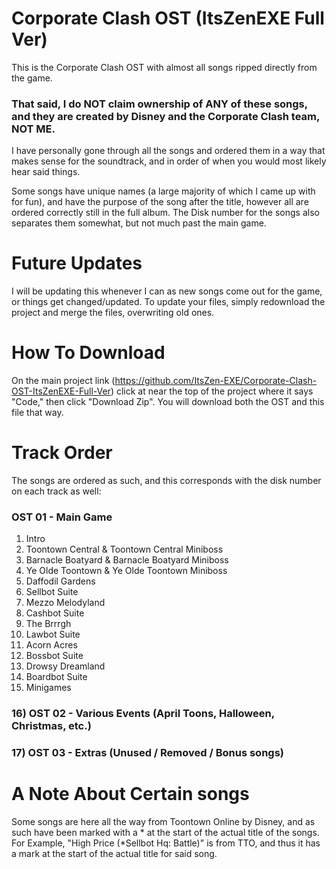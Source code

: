 # Corporate Clash OST (ItsZenEXE Full Ver)

This is the Corporate Clash OST with almost all songs ripped directly from the game.
### That said, I do NOT claim ownership of ANY of these songs, and they are created by Disney and the Corporate Clash team, NOT ME.
I have personally gone through all the songs and ordered them in a way that makes sense for the soundtrack, and in order of when you would most likely hear said things.

Some songs have unique names (a large majority of which I came up with for fun), and have the purpose of the song after the title, however all are ordered correctly still in the full album. The Disk number for the songs also separates them somewhat, but not much past the main game.

# Future Updates

I will be updating this whenever I can as new songs come out for the game, or things get changed/updated. To update your files, simply redownload the project and merge the files, overwriting old ones.

# How To Download

On the main project link (https://github.com/ItsZen-EXE/Corporate-Clash-OST-ItsZenEXE-Full-Ver) click at near the top of the project where it says "Code," then click "Download Zip". You will download both the OST and this file that way.
# Track Order

The songs are ordered as such, and this corresponds with the disk number on each track as well:

### OST 01 - Main Game
1) Intro
2) Toontown Central & Toontown Central Miniboss
3) Barnacle Boatyard & Barnacle Boatyard Miniboss
4) Ye Olde Toontown & Ye Olde Toontown Miniboss
5) Daffodil Gardens
6) Sellbot Suite
7) Mezzo Melodyland
8) Cashbot Suite
9) The Brrrgh
10) Lawbot Suite
11) Acorn Acres
12) Bossbot Suite
13) Drowsy Dreamland
14) Boardbot Suite
15) Minigames
### 16) OST 02 - Various Events (April Toons, Halloween, Christmas, etc.)
### 17) OST 03 - Extras (Unused / Removed / Bonus songs)

# A Note About Certain songs
Some songs are here all the way from Toontown Online by Disney, and as such have been marked with a * at the start of the actual title of the songs. For Example, "High Price (*Sellbot Hq: Battle)" is from TTO, and thus it has a mark at the start of the actual title for said song.
